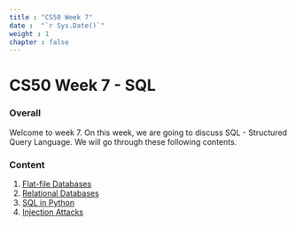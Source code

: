 ```yaml
---
title : "CS50 Week 7"
date :  "`r Sys.Date()`" 
weight : 1 
chapter : false
---
```

# CS50 Week 7 - SQL

### Overall
Welcome to week 7. On this week, we are going to discuss SQL - Structured Query Language. We will go through these following contents.

### Content
 1. [Flat-file Databases](1-Flat-file-Databases/)
 2. [Relational Databases](2-Relational-Databases/)
 3. [SQL in Python](3-SQL-in-Python/)
 4. [Injection Attacks](4-Injection-Attacks/)